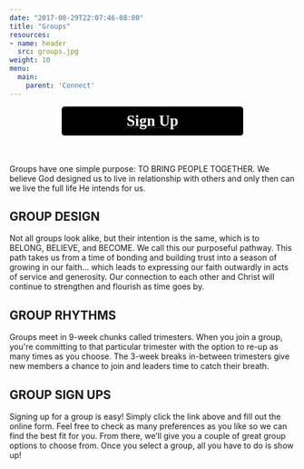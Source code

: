 ```yaml
---
date: "2017-08-29T22:07:46-08:00"
title: "Groups"
resources:
- name: header
  src: groups.jpg
weight: 10
menu:
  main:
    parent: 'Connect'
---
```


<div style="text-align: center; margin-bottom: 50px;">
  <a href="https://anachadwick.wufoo.com/forms/m12qoas913vw3et/" target="_blank">
    <div style="text-align: center; color: #ffffff; padding: 10px; font-size: 20pt; background-color: #000000; border-radius: 5px; width: 300px; margin-left: auto; margin-right: auto; font-family: Montserrat;">
      <strong>Sign Up</strong>
    </div>
  </a>
</div>

Groups have one simple purpose: TO BRING PEOPLE TOGETHER. We believe God designed us to live in relationship with others and only then can we live the full life He intends for us.

## GROUP DESIGN

Not all groups look alike, but their intention is the same, which is to BELONG, BELIEVE, and BECOME. We call this our purposeful pathway. This path takes us from a time of bonding and building trust into a season of growing in our faith... which leads to expressing our faith outwardly in acts of service and generosity. Our connection to each other and Christ will continue to strengthen and flourish as time goes by.

## GROUP RHYTHMS

Groups meet in 9-week chunks called trimesters. When you join a group, you're committing to that particular trimester with the option to re-up as many times as you choose. The 3-week breaks in-between trimesters give new members a chance to join and leaders time to catch their breath.

## GROUP SIGN UPS

Signing up for a group is easy! Simply click the link above and fill out the online form. Feel free to check as many preferences as you like so we can find the best fit for you. From there, we’ll give you a couple of great group options to choose from. Once you select a group, all you have to do is show up! 


